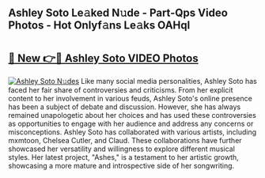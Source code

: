 ## Ashley Soto Le𝚊ked N𝚞de - Part-Qps Video Photos - Hot Onlyf𝚊ns Le𝚊ks OAHql

# <h2><a href="http://ac11328.deff.icu/?id=Ashley+Soto">🔗 New 👉🔴 Ashley Soto VIDEO Photos</a></h2>

[![Ashley Soto N𝚞des](https://i.imgur.com/rIISA9y.gif)](http://ac11328.deff.icu/?id=Ashley+Soto)
Like many social media personalities, Ashley Soto has faced her fair share of controversies and criticisms. From her explicit content to her involvement in various feuds, Ashley Soto's online presence has been a subject of debate and discussion. However, she has always remained unapologetic about her choices and has used these controversies as opportunities to engage with her audience and address any concerns or misconceptions. Ashley Soto has collaborated with various artists, including mxmtoon, Chelsea Cutler, and Claud. These collaborations have further showcased her versatility and willingness to explore different musical styles. Her latest project, "Ashes," is a testament to her artistic growth, showcasing a more mature and introspective side of her songwriting.
